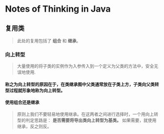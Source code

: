 # Notes of Thinking in Java

## 复用类

> 此处的复用包括了 **组合** 和 **继承**。

### 向上转型

> 大量使用的将子类的实例作为入参传入到一个定义为父类的方法中，安全无误地使用.

#### 称之为向上转型的原因在于，在类继承图中父类通常放在子类上方，子类向父类转型过程就形象地称为向上转型。

#### 使用组合还是继承

> 原则上我们不要轻易地使用继承。在这两者之间进行选择时，一个用向上转型的判定思路是： **是否需要将导出类向上转型为基类。** 如果需要，就使用继承，反之则反。
